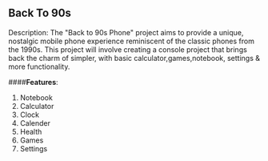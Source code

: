 ## **Back To 90s**

Description: The "Back to 90s Phone" project aims to provide a unique, nostalgic
mobile phone experience reminiscent of the classic phones from the 1990s. This
project will involve creating a console project that brings back the charm of
simpler, with basic calculator,games,notebook, settings & more functionality.

####**Features**:
1. Notebook
2. Calculator
3. Clock
4. Calender
5. Health
6. Games
7. Settings